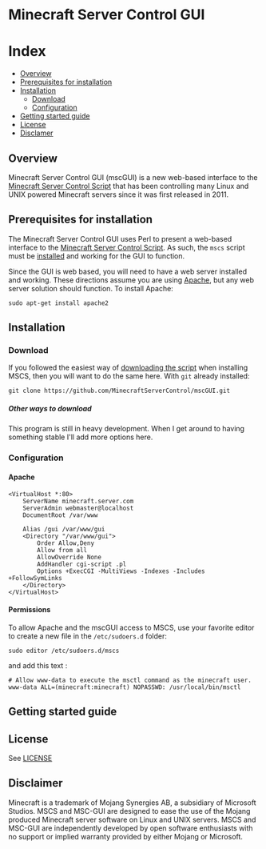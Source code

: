 # Minecraft Server Control GUI

# Index
* [Overview](#overview)
* [Prerequisites for installation](#prerequisites-for-installation)
* [Installation](#installation)
  * [Download](#download)
  * [Configuration](#configuration)
* [Getting started guide](#getting-started-guide)
* [License](LICENSE)
* [Disclamer](#disclamer)


## Overview
Minecraft Server Control GUI (mscGUI) is a new web-based interface to the [Minecraft Server Control Script](https://github.com/MinecraftServerControl/mscs) that has been controlling many Linux and UNIX powered Minecraft servers since it was first released in 2011.


## Prerequisites for installation

The Minecraft Server Control GUI uses Perl to present a web-based interface to the [Minecraft Server Control Script](https://github.com/MinecraftServerControl/mscs).  As such, the `mscs` script must be [installed](https://github.com/MinecraftServerControl/mscs/blob/master/README.md#installation) and working for the GUI to function.

Since the GUI is web based, you will need to have a web server installed and working.  These directions assume you are using [Apache](https://httpd.apache.org), but any web server solution should function.  To install Apache:

    sudo apt-get install apache2



## Installation

### Download

If you followed the easiest way of [downloading the script](https://github.com/MinecraftServerControl/mscs/blob/master/README.md#downloading-the-script) when installing MSCS, then you will want to do the same here.  With `git` already installed:

    git clone https://github.com/MinecraftServerControl/mscGUI.git


##### Other ways to download

This program is still in heavy development.  When I get around to having something stable I'll add
more options here.


### Configuration


#### Apache


```
<VirtualHost *:80>
    ServerName minecraft.server.com
    ServerAdmin webmaster@localhost
    DocumentRoot /var/www

    Alias /gui /var/www/gui
    <Directory "/var/www/gui">
        Order Allow,Deny
        Allow from all
        AllowOverride None
        AddHandler cgi-script .pl
        Options +ExecCGI -MultiViews -Indexes -Includes +FollowSymLinks
    </Directory>
</VirtualHost>

```


#### Permissions

To allow Apache and the mscGUI access to MSCS, use your favorite editor to create
a new file in the `/etc/sudoers.d` folder:

    sudo editor /etc/sudoers.d/mscs

and add this text :
```
# Allow www-data to execute the msctl command as the minecraft user.
www-data ALL=(minecraft:minecraft) NOPASSWD: /usr/local/bin/msctl
```


## Getting started guide


## License

See [LICENSE](LICENSE)

## Disclaimer

Minecraft is a trademark of Mojang Synergies AB, a subsidiary of Microsoft Studios.  MSCS and
MSC-GUI are designed to ease the use of the Mojang produced Minecraft server software on Linux and
UNIX servers.  MSCS and MSC-GUI are independently developed by open software enthusiasts with no support
or implied warranty provided by either Mojang or Microsoft.
